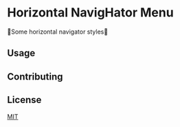 # Horizontal NavigHator Menu
:tada:Some horizontal navigator styles:tada:

## Usage

## Contributing

## License
[MIT](https://github.com/byodian/horizontal-navigator-menu/blob/master/LICENSE)

